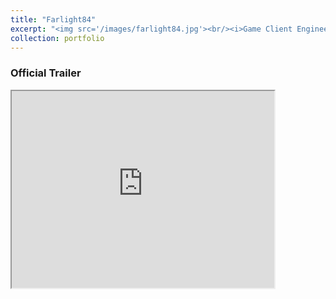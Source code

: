 ```yaml
---
title: "Farlight84"
excerpt: "<img src='/images/farlight84.jpg'><br/><i>Game Client Engineer Intern / Unreal 4 / Shipped to PC & Mobile<i>"
collection: portfolio
---
```


### Official Trailer

<iframe width="420" height="315"
src="https://www.youtube.com/embed/cVZi1ZLV_6Q">
</iframe>
